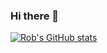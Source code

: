 ### Hi there 👋

[![Rob's GitHub stats](https://github-readme-stats.vercel.app/api?username=robnewman)](https://github.com/anuraghazra/github-readme-stats)

<!--
**robnewman/robnewman** is a ✨ _special_ ✨ repository because its `README.md` (this file) appears on your GitHub profile.

Here are some ideas to get you started:

- 🔭 I’m currently working on ...
- 🌱 I’m currently learning ...
- 👯 I’m looking to collaborate on ...
- 🤔 I’m looking for help with ...
- 💬 Ask me about ...
- 📫 How to reach me: ...
- 😄 Pronouns: ...
- ⚡ Fun fact: ...
-->
